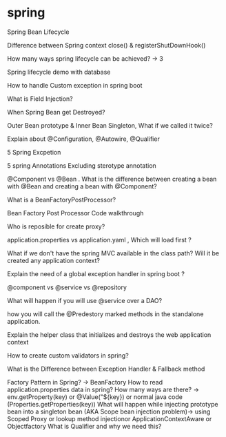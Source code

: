 # spring

Spring Bean Lifecycle

Difference between Spring context close() & registerShutDownHook()

How many ways spring lifecycle can be achieved? -> 3

Spring lifecycle demo with database

How to handle Custom exception in spring boot

What is Field Injection?

When Spring Bean get Destroyed?

Outer Bean prototype & Inner Bean Singleton, What if we called it twice?

Explain about @Configuration, @Autowire, @Qualifier

5 Spring Excpetion

5 spring Annotations Excluding sterotype annotation

@Component vs @Bean . What is the difference between creating a bean with @Bean and creating a bean with @Component?

What is a BeanFactoryPostProcessor?

Bean Factory Post Processor Code walkthrough

Who is reposible for create proxy?

application.properties vs application.yaml , Which will load first ?

What if we don't have the spring MVC available in the class path? Will it be created any application context?

Explain the need of a global exception handler in spring boot ?

@component vs @service vs @repository

What will happen if you will use @service over a DAO?

how you will call the @Predestory marked methods in the standalone application.

Explain the helper class that initializes and destroys the web application context

How to create custom validators in spring?

What is the Difference between Exception Handler & Fallback method

Factory Pattern in Spring? -> BeanFactory
How to read application.properties data in spring? How many ways are there? -> env.getProperty(key) or @Value("${key}) or normal java code (Properties.getProperties(key))
What will happen while injecting prototype bean into a singleton bean (AKA Scope bean injection problem)-> using Scoped Proxy or lookup method injectionor ApplicationContextAware or Objectfactory
What is Qualifier and why we need this?
